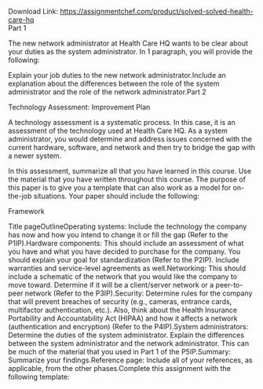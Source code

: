 Download Link: https://assignmentchef.com/product/solved-solved-health-care-hq
<br>
Part 1

The new network administrator at Health Care HQ wants to be clear about your duties as the system administrator. In 1 paragraph, you will provide the following:

Explain your job duties to the new network administrator.Include an explanation about the differences between the role of the system administrator and the role of the network administrator.Part 2

Technology Assessment: Improvement Plan

A technology assessment is a systematic process. In this case, it is an assessment of the technology used at Health Care HQ. As a system administrator, you would determine and address issues concerned with the current hardware, software, and network and then try to bridge the gap with a newer system.

In this assessment, summarize all that you have learned in this course. Use the material that you have written throughout this course. The purpose of this paper is to give you a template that can also work as a model for on-the-job situations. Your paper should include the following:

Framework

Title pageOutlineOperating systems: Include the technology the company has now and how you intend to change it or fill the gap (Refer to the P1IP).Hardware components: This should include an assessment of what you have and what you have decided to purchase for the company. You should explain your goal for standardization (Refer to the P2IP). Include warranties and service-level agreements as well.Networking: This should include a schematic of the network that you would like the company to move toward. Determine if it will be a client/server network or a peer-to-peer network (Refer to the P3IP).Security: Determine rules for the company that will prevent breaches of security (e.g., cameras, entrance cards, multifactor authentication, etc.). Also, think about the Health Insurance Portability and Accountability Act (HIPAA) and how it affects a network (authentication and encryption) (Refer to the P4IP).System administrators: Determine the duties of the system administrator. Explain the differences between the system administrator and the network administrator. This can be much of the material that you used in Part 1 of the P5IP.Summary: Summarize your findings.Reference page: Include all of your references, as applicable, from the other phases.Complete this assignment with the following template: